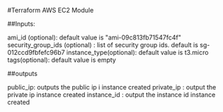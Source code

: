 #Terraform AWS EC2 Module

##Inputs:

ami_id (optional): default value is "ami-09c813fb71547fc4f"
security_group_ids (optional) : list of  security group ids. default is sg-012ccd9fbfefc96b7
instance_type(optional): default value is t3.micro
tags(optional): default value is empty

##outputs

public_ip: outputs the public ip i instance  created
private_ip : output the private ip  instance created 
instance_id : output the instance id instance created

